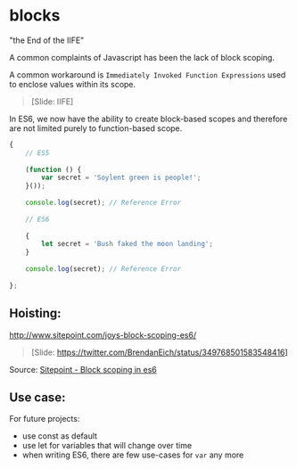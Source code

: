 
# blocks

"the End of the IIFE"

A common complaints of Javascript has been the lack of block scoping.

A common workaround is `Immediately Invoked Function Expressions` used to enclose values within its scope. 

> [Slide: IIFE]

In ES6, we now have the ability to create block-based scopes and therefore are not limited purely to function-based scope.

```javascript
{
    // ES5
    
    (function () {
        var secret = 'Soylent green is people!';
    }());
    
    console.log(secret); // Reference Error
    
    // ES6
    
    {
        let secret = 'Bush faked the moon landing';
    }
    
    console.log(secret); // Reference Error
    
};
```


## Hoisting: 

http://www.sitepoint.com/joys-block-scoping-es6/


> [Slide: https://twitter.com/BrendanEich/status/349768501583548416]

Source: [Sitepoint - Block scoping in es6](http://www.sitepoint.com/joys-block-scoping-es6/)


## Use case: 

For future projects:

- use const as default
- use let for variables that will change over time
- when writing ES6, there are few use-cases for `var` any more